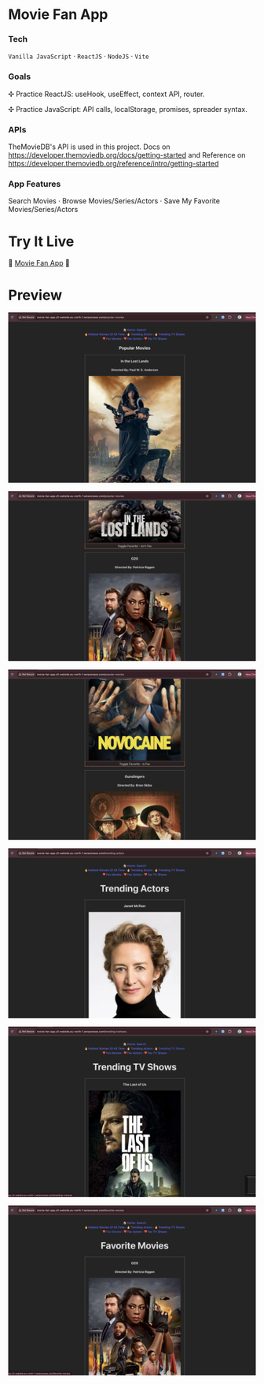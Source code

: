 # Movie Fan App

### Tech

`Vanilla JavaScript` · `ReactJS` · `NodeJS` · `Vite`

### Goals

✣ Practice ReactJS: useHook, useEffect, context API, router.

✣ Practice JavaScript: API calls, localStorage, promises, spreader syntax.

### APIs

TheMovieDB's API is used in this project. Docs on https://developer.themoviedb.org/docs/getting-started and Reference on https://developer.themoviedb.org/reference/intro/getting-started

### App Features

Search Movies · Browse Movies/Series/Actors · Save My Favorite Movies/Series/Actors

# Try It Live

🚀 [Movie Fan App](http://movie-fan-app.s3-website.eu-north-1.amazonaws.com/) 🚀

# Preview

![MovieFan App, by Adri](https://github.com/0xadri/mini-app/blob/main/mini-app/public/screenshots/Screenshot%202025-04-15%20at%2018.39.38.png?raw=true)

![MovieFan App, by Adri](https://github.com/0xadri/mini-app/blob/main/mini-app/public/screenshots/Screenshot%202025-04-15%20at%2018.39.47.png?raw=true)

![MovieFan App, by Adri](https://github.com/0xadri/mini-app/blob/main/mini-app/public/screenshots/Screenshot%202025-04-15%20at%2018.40.00.png?raw=true)

![MovieFan App, by Adri](https://github.com/0xadri/mini-app/blob/main/mini-app/public/screenshots/Screenshot%202025-04-15%20at%2018.40.10.png?raw=true)

![MovieFan App, by Adri](https://github.com/0xadri/mini-app/blob/main/mini-app/public/screenshots/Screenshot%202025-04-15%20at%2018.40.15.png?raw=true)

![MovieFan App, by Adri](https://github.com/0xadri/mini-app/blob/main/mini-app/public/screenshots/Screenshot%202025-04-15%20at%2018.40.23.png?raw=true)
